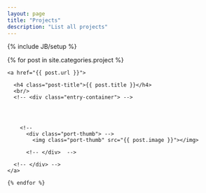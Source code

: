 ```yaml
---
layout: page
title: "Projects"
description: "List all projects"
---
```

{% include JB/setup %}


<div class="entries">
    {% for post in site.categories.project %}
  
    <a href="{{ post.url }}">

      <h4 class="post-title">{{ post.title }}</h4>
      <br/>
      <!-- <div class="entry-container"> -->
      

        
          
        <!--   
          <div class="port-thumb"> -->
            <img class="port-thumb" src="{{ post.image }}"></img> 

          <!-- </div>  -->      
      
      <!-- </div> -->
    </a>

    {% endfor %}
  </div>
